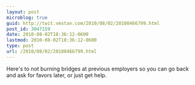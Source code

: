 ```yaml
---
layout: post
microblog: true
guid: http://twit.vmstan.com/2010/08/02/20180466799.html
post_id: 3047159
date: 2010-08-02T18:36:12-0600
lastmod: 2010-08-02T18:36:12-0600
type: post
url: /2010/08/02/20180466799.html
---
```

Here's to not burning bridges at previous employers so you can go back and ask for favors later, or just get help.
